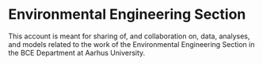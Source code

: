 # Environmental Engineering Section
This account is meant for sharing of, and collaboration on, data, analyses, and models related to the work of the Environmental Engineering Section in the BCE Department at Aarhus University.
